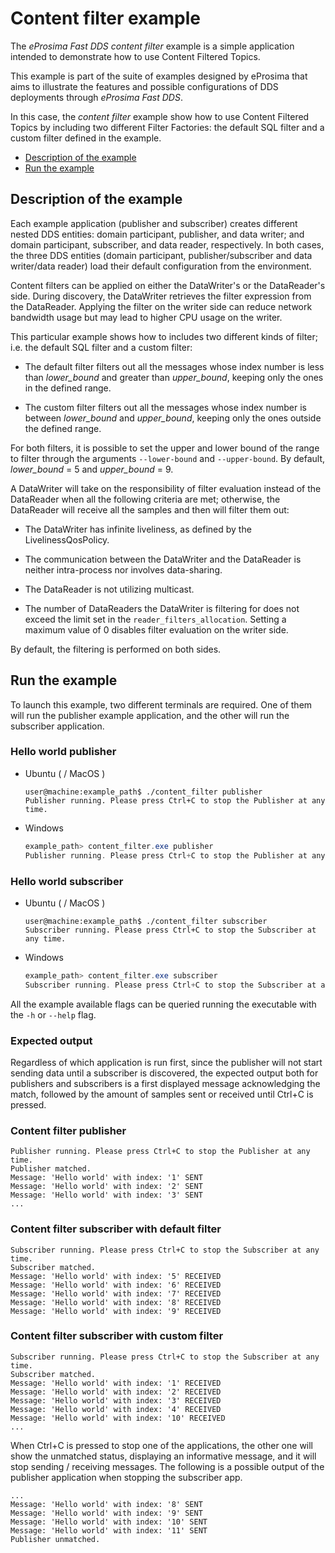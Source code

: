 # Content filter example

The *eProsima Fast DDS content filter* example is a simple application intended to demonstrate how to use Content Filtered Topics.

This example is part of the suite of examples designed by eProsima that aims to illustrate the features and possible configurations of DDS deployments through *eProsima Fast DDS*.

In this case, the *content filter* example show how to use Content Filtered Topics by including two different Filter Factories: the default SQL filter and a custom filter defined in the example.

* [Description of the example](#description-of-the-example)
* [Run the example](#run-the-example)

## Description of the example

Each example application (publisher and subscriber) creates different nested DDS entities: domain participant, publisher, and data writer; and domain participant, subscriber, and data reader, respectively.
In both cases, the three DDS entities (domain participant, publisher/subscriber and data writer/data reader) load their default configuration from the environment.

Content filters can be applied on either the DataWriter's or the DataReader's side. During discovery, the DataWriter retrieves the filter expression from the DataReader. Applying the filter on the writer side can reduce network bandwidth usage but may lead to higher CPU usage on the writer.

This particular example shows how to includes two different kinds of filter; i.e. the default SQL filter and a custom filter:

* The default filter filters out all the messages whose index number is less than *lower_bound* and greater than *upper_bound*, keeping only the ones in the defined range.

* The custom filter filters out all the messages whose index number is between *lower_bound* and *upper_bound*, keeping only the ones outside the defined range.

For both filters, it is possible to set the upper and lower bound of the range to filter through the arguments ``--lower-bound`` and ``--upper-bound``.
By default, *lower_bound* = 5 and *upper_bound* = 9.

A DataWriter will take on the responsibility of filter evaluation instead of the DataReader when all the following criteria are met; otherwise, the DataReader will receive all the samples and then will filter them out:

* The DataWriter has infinite liveliness, as defined by the LivelinessQosPolicy.

* The communication between the DataWriter and the DataReader is neither intra-process nor involves data-sharing.

* The DataReader is not utilizing multicast.

* The number of DataReaders the DataWriter is filtering for does not exceed the limit set in the `reader_filters_allocation`. Setting a maximum value of 0 disables filter evaluation on the writer side.

By default, the filtering is performed on both sides.

## Run the example

To launch this example, two different terminals are required.
One of them will run the publisher example application, and the other will run the subscriber application.

### Hello world publisher

* Ubuntu ( / MacOS )

    ```shell
    user@machine:example_path$ ./content_filter publisher
    Publisher running. Please press Ctrl+C to stop the Publisher at any time.
    ```

* Windows

    ```powershell
    example_path> content_filter.exe publisher
    Publisher running. Please press Ctrl+C to stop the Publisher at any time.
    ```

### Hello world subscriber

* Ubuntu ( / MacOS )

    ```shell
    user@machine:example_path$ ./content_filter subscriber
    Subscriber running. Please press Ctrl+C to stop the Subscriber at any time.
    ```

* Windows

    ```powershell
    example_path> content_filter.exe subscriber
    Subscriber running. Please press Ctrl+C to stop the Subscriber at any time.
    ```

All the example available flags can be queried running the executable with the ``-h`` or ``--help`` flag.

### Expected output

Regardless of which application is run first, since the publisher will not start sending data until a subscriber is discovered, the expected output both for publishers and subscribers is a first displayed message acknowledging the match, followed by the amount of samples sent or received until Ctrl+C is pressed.

### Content filter publisher

```shell
Publisher running. Please press Ctrl+C to stop the Publisher at any time.
Publisher matched.
Message: 'Hello world' with index: '1' SENT
Message: 'Hello world' with index: '2' SENT
Message: 'Hello world' with index: '3' SENT
...
```

### Content filter subscriber with default filter

```shell
Subscriber running. Please press Ctrl+C to stop the Subscriber at any time.
Subscriber matched.
Message: 'Hello world' with index: '5' RECEIVED
Message: 'Hello world' with index: '6' RECEIVED
Message: 'Hello world' with index: '7' RECEIVED
Message: 'Hello world' with index: '8' RECEIVED
Message: 'Hello world' with index: '9' RECEIVED
```

### Content filter subscriber with custom filter

```shell
Subscriber running. Please press Ctrl+C to stop the Subscriber at any time.
Subscriber matched.
Message: 'Hello world' with index: '1' RECEIVED
Message: 'Hello world' with index: '2' RECEIVED
Message: 'Hello world' with index: '3' RECEIVED
Message: 'Hello world' with index: '4' RECEIVED
Message: 'Hello world' with index: '10' RECEIVED
...
```

When Ctrl+C is pressed to stop one of the applications, the other one will show the unmatched status, displaying an informative message, and it will stop sending / receiving messages.
The following is a possible output of the publisher application when stopping the subscriber app.

```shell
...
Message: 'Hello world' with index: '8' SENT
Message: 'Hello world' with index: '9' SENT
Message: 'Hello world' with index: '10' SENT
Message: 'Hello world' with index: '11' SENT
Publisher unmatched.
```

